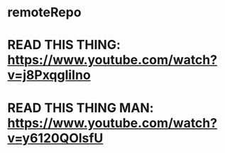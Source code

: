 # remoteRepo
# READ THIS THING: https://www.youtube.com/watch?v=j8PxqgliIno
# READ THIS THING MAN: https://www.youtube.com/watch?v=y6120QOlsfU

